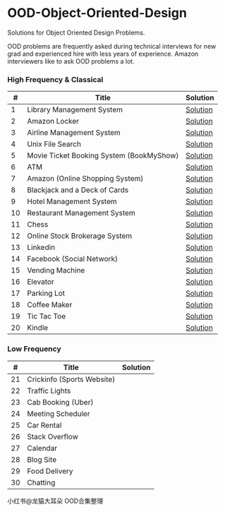 # OOD-Object-Oriented-Design
Solutions for Object Oriented Design Problems.

OOD problems are frequently asked during technical interviews for new grad and experienced hire with less years of experience. Amazon interviewers like to ask OOD problems a lot.

### High Frequency & Classical
\# | Title | Solution
---|---|---
1 | Library Management System | [Solution](ood/library_management.md)
2 | Amazon Locker | [Solution](ood/amazon_locker.md)
3 | Airline Management System | [Solution](ood/airline_management.md)
4 | Unix File Search |  [Solution](ood/file_search.md)
5 | Movie Ticket Booking System (BookMyShow) | [Solution](ood/movie_ticket.md)
6 | ATM | [Solution](ood/atm.md)
7 | Amazon (Online Shopping System) | [Solution](ood/amazon.md)
8 | Blackjack and a Deck of Cards | [Solution](ood/blackjack.md)
9 | Hotel Management System | [Solution](ood/hotel.md)
10 | Restaurant Management System | [Solution](ood/restaurant.md)
11 | Chess | [Solution](ood/chess.md)
12 | Online Stock Brokerage System | [Solution](ood/brokerage.md)
13 | Linkedin | [Solution](ood/linkedin.md)
14 | Facebook (Social Network) | [Solution](ood/facebook.md)
15 | Vending Machine | [Solution](ood/vending_machine.md)
16 | Elevator | [Solution](ood/elevator.md)
17 | Parking Lot | [Solution](ood/parking_lot.md)
18 | Coffee Maker | [Solution](ood/coffee_maker.md)
19 | Tic Tac Toe | [Solution](ood/tic_tac_toe.md)
20 | Kindle | [Solution](ood/kindle.md)

### Low Frequency
\# | Title | Solution
---|---|---
21 | Crickinfo (Sports Website) |
22 | Traffic Lights |
23 | Cab Booking (Uber) |
24 | Meeting Scheduler |
25 | Car Rental |
26 | Stack Overflow | 
27 | Calendar |
28 | Blog Site |
29 | Food Delivery | 
30 | Chatting |

小红书@龙猫大耳朵 OOD合集整理
